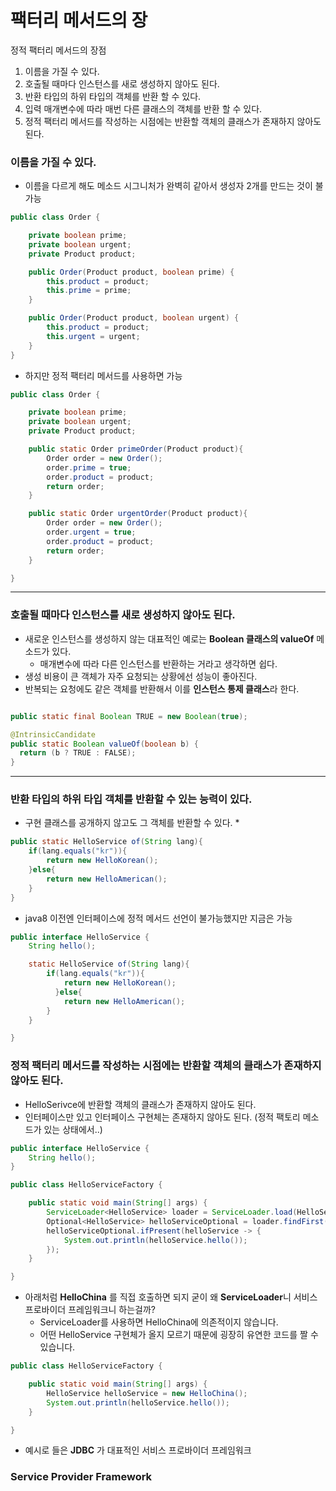 # 팩터리 메서드의 장

정적 팩터리 메서드의 장점

1. 이름을 가질 수 있다.
2. 호출될 때마다 인스턴스를 새로 생성하지 않아도 된다.
3. 반환 타입의 하위 타입의 객체를 반환 할 수 있다.
4. 입력 매개변수에 따라 매번 다른 클래스의 객체를 반환 할 수 있다.
5. 정적 팩터리 메서드를 작성하는 시점에는 반환할 객체의 클래스가 존재하지 않아도 된다.


### 이름을 가질 수 있다.
- 이름을 다르게 해도 메소드 시그니처가 완벽히 같아서 생성자 2개를 만드는 것이 불가능
```java
public class Order {

    private boolean prime;
    private boolean urgent;
    private Product product;

    public Order(Product product, boolean prime) {
        this.product = product;
        this.prime = prime;
    }

    public Order(Product product, boolean urgent) {
        this.product = product;
        this.urgent = urgent;
    }
}
```
- 하지만 정적 팩터리 메서드를 사용하면 가능
```java
public class Order {

    private boolean prime;
    private boolean urgent;
    private Product product;

    public static Order primeOrder(Product product){
        Order order = new Order();
        order.prime = true;
        order.product = product;
        return order;
    }

    public static Order urgentOrder(Product product){
        Order order = new Order();
        order.urgent = true;
        order.product = product;
        return order;
    }

}

```

-----

### 호출될 때마다 인스턴스를 새로 생성하지 않아도 된다.

- 새로운 인스턴스를 생성하지 않는 대표적인 예로는 **Boolean 클래스의 valueOf** 메소드가 있다.
  * 매개변수에 따라 다른 인스턴스를 반환하는 거라고 생각하면 쉽다. 
- 생성 비용이 큰 객체가 자주 요청되는 상황에선 성능이 좋아진다.
- 반복되는 요청에도 같은 객체를 반환해서 이를 **인스턴스 통제 클래스**라 한다.
```java

public static final Boolean TRUE = new Boolean(true);

@IntrinsicCandidate
public static Boolean valueOf(boolean b) {
  return (b ? TRUE : FALSE);
}
```

-----

### 반환 타입의 하위 타입 객체를 반환할 수 있는 능력이 있다.
- 구현 클래스를 공개하지 않고도 그 객체를 반환할 수 있다. 
  * 
```java
public static HelloService of(String lang){
    if(lang.equals("kr")){
        return new HelloKorean();
    }else{
        return new HelloAmerican();
    }
}
```
- java8 이전엔 인터페이스에 정적 메서드 선언이 불가능했지만 지금은 가능
```java
public interface HelloService {
    String hello();

    static HelloService of(String lang){
        if(lang.equals("kr")){
            return new HelloKorean();
          }else{
            return new HelloAmerican();
        }
    }

}
```

### 정적 팩터리 메서드를 작성하는 시점에는 반환할 객체의 클래스가 존재하지 않아도 된다.
- HelloSerivce에 반환할 객체의 클래스가 존재하지 않아도 된다. 
-  인터페이스만 있고 인터페이스 구현체는 존재하지 않아도 된다. (정적 팩토리 메소드가 있는 상태에서..)
```java
public interface HelloService {
    String hello();
}
```
```java
public class HelloServiceFactory {

    public static void main(String[] args) {
        ServiceLoader<HelloService> loader = ServiceLoader.load(HelloService.class);
        Optional<HelloService> helloServiceOptional = loader.findFirst();
        helloServiceOptional.ifPresent(helloService -> {
            System.out.println(helloService.hello());
        });
    }

}
```

- 아래처럼 **HelloChina** 를 직접 호출하면 되지 굳이 왜 **ServiceLoader**니 서비스 프로바이더 프레임워크니 하는걸까?
  * ServiceLoader를 사용하면 HelloChina에 의존적이지 않습니다. 
  * 어떤 HelloService 구현체가 올지 모르기 때문에 굉장히 유연한 코드를 짤 수 있습니다.

```java
public class HelloServiceFactory {

    public static void main(String[] args) {
        HelloService helloService = new HelloChina();
        System.out.println(helloService.hello());
    }

}
```
- 예시로 들은 **JDBC** 가 대표적인 서비스 프로바이더 프레임워크

### Service Provider Framework

